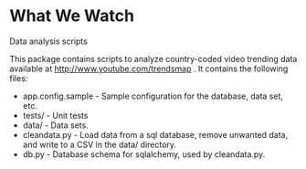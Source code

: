 
# What We Watch
Data analysis scripts

This package contains scripts to analyze country-coded video trending data
available at http://www.youtube.com/trendsmap .  It contains the following
files:

* app.config.sample - Sample configuration for the database, data set, etc.
* tests/ - Unit tests
* data/ - Data sets.
* cleandata.py - Load data from a sql database, remove unwanted data, and write to a CSV in the
data/ directory.
* db.py - Database schema for sqlalchemy, used by cleandata.py.
